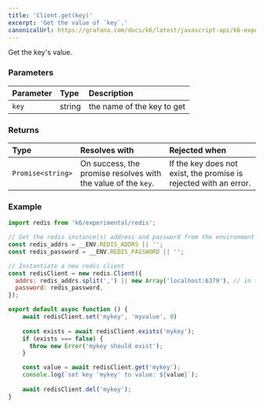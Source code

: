 ```yaml
---
title: 'Client.get(key)'
excerpt: 'Get the value of `key`.'
canonicalUrl: https://grafana.com/docs/k6/latest/javascript-api/k6-experimental/redis/client/client-get/
---
```


Get the key's value.

### Parameters

| Parameter | Type   | Description                |
| :-------- | :----- | :------------------------- |
| `key`     | string | the name of the key to get |


### Returns

| Type              | Resolves with                                                 | Rejected when                                                     |
| :---------------- | :------------------------------------------------------------ | :---------------------------------------------------------------- |
| `Promise<string>` | On success, the promise resolves with the value of the `key`. | If the key does not exist, the promise is rejected with an error. |

### Example

<CodeGroup labels={[]}>

```javascript
import redis from 'k6/experimental/redis';

// Get the redis instance(s) address and password from the environment
const redis_addrs = __ENV.REDIS_ADDRS || '';
const redis_password = __ENV.REDIS_PASSWORD || '';

// Instantiate a new redis client
const redisClient = new redis.Client({
  addrs: redis_addrs.split(',') || new Array('localhost:6379'), // in the form of 'host:port', separated by commas
  password: redis_password,
});

export default async function () {
    await redisClient.set('mykey', 'myvalue', 0)
    
    const exists = await redisClient.exists('mykey');
    if (exists === false) {
      throw new Error('mykey should exist');
    }

    const value = await redisClient.get('mykey');
    console.log(`set key 'mykey' to value: ${value}`);
    
    await redisClient.del('mykey');
}
```

</CodeGroup>